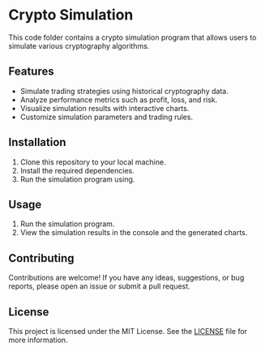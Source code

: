 # Crypto Simulation

This code folder contains a crypto simulation program that allows users to simulate various cryptography algorithms.

## Features

- Simulate trading strategies using historical cryptography data.
- Analyze performance metrics such as profit, loss, and risk.
- Visualize simulation results with interactive charts.
- Customize simulation parameters and trading rules.

## Installation

1. Clone this repository to your local machine.
2. Install the required dependencies.
3. Run the simulation program using.

## Usage

1. Run the simulation program.
2. View the simulation results in the console and the generated charts.

## Contributing

Contributions are welcome! If you have any ideas, suggestions, or bug reports, please open an issue or submit a pull request.

## License

This project is licensed under the MIT License. See the [LICENSE](LICENSE) file for more information.
